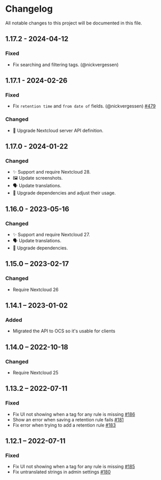 # Changelog
All notable changes to this project will be documented in this file.

## 1.17.2 - 2024-04-12

### Fixed

- Fix searching and filtering tags. (@nickvergessen)

## 1.17.1 - 2024-02-26

### Fixed

- Fix `retention time` and `from date of` fields. (@nickvergessen)
  [#479](https://github.com/nextcloud/files_retention/pull/479)

### Changed

- 🔌 Upgrade Nextcloud server API definition.

## 1.17.0 - 2024-01-22
### Changed

- ✨ Support and require Nextcloud 28.
- 🖼️ Update screenshots.
- 🗣️ Update translations.
- 🔌 Upgrade dependencies and adjust their usage.

## 1.16.0 - 2023-05-16
### Changed

- ✨ Support and require Nextcloud 27.
- 🗣️ Update translations.
- 🔌 Upgrade dependencies.

## 1.15.0 – 2023-02-17
### Changed
- Require Nextcloud 26

## 1.14.1 – 2023-01-02
### Added
- Migrated the API to OCS so it's usable for clients

## 1.14.0 – 2022-10-18
### Changed
- Require Nextcloud 25

## 1.13.2 – 2022-07-11
### Fixed
- Fix UI not showing when a tag for any rule is missing
  [#186](https://github.com/nextcloud/files_retention/pull/186)
- Show an error when saving a retention rule fails
  [#181](https://github.com/nextcloud/files_retention/pull/181)
- Fix error when trying to add a retention rule
  [#183](https://github.com/nextcloud/files_retention/pull/183)

## 1.12.1 – 2022-07-11
### Fixed
- Fix UI not showing when a tag for any rule is missing
  [#185](https://github.com/nextcloud/files_retention/pull/185)
- Fix untranslated strings in admin settings
  [#180](https://github.com/nextcloud/files_retention/pull/180)
